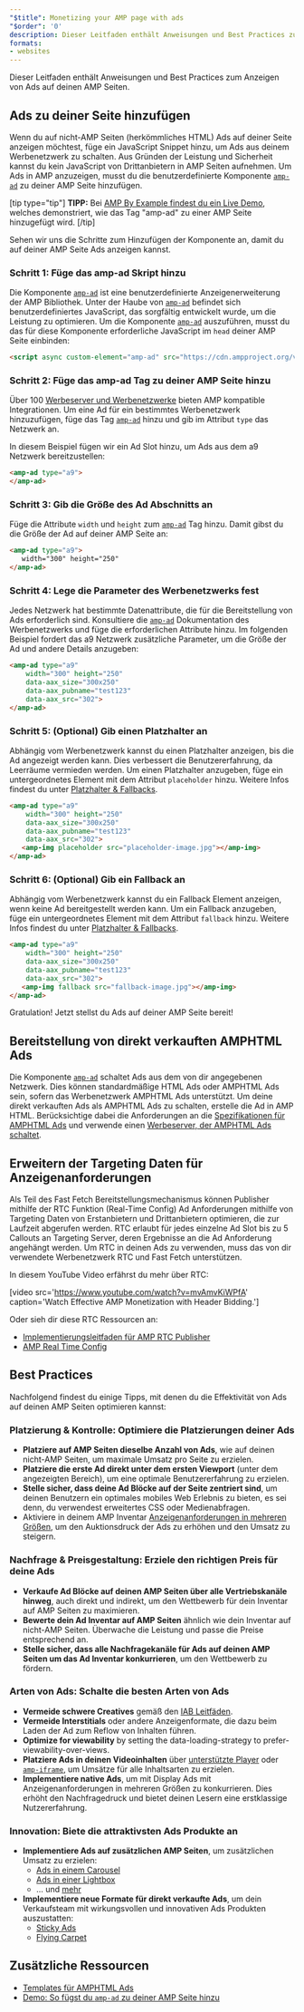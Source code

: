 ```yaml
---
"$title": Monetizing your AMP page with ads
"$order": '0'
description: Dieser Leitfaden enthält Anweisungen und Best Practices zum Anzeigen von Ads auf deinen AMP Seiten.  Um Ads in AMP anzuzeigen, musst du zu deiner …
formats:
- websites
---
```


Dieser Leitfaden enthält Anweisungen und Best Practices zum Anzeigen von Ads auf deinen AMP Seiten.

## Ads zu deiner Seite hinzufügen

Wenn du auf nicht-AMP Seiten (herkömmliches HTML) Ads auf deiner Seite anzeigen möchtest, füge ein JavaScript Snippet hinzu, um Ads aus deinem Werbenetzwerk zu schalten. Aus Gründen der Leistung und Sicherheit kannst du kein JavaScript von Drittanbietern in AMP Seiten aufnehmen. Um Ads in AMP anzuzeigen, musst du die benutzerdefinierte Komponente [`amp-ad`](../../../../documentation/components/reference/amp-ad.md) zu deiner AMP Seite hinzufügen.

[tip type="tip"] **TIPP:** Bei [AMP By Example findest du ein Live Demo](../../../../documentation/components/reference/amp-ad.md), welches demonstriert, wie das Tag "amp-ad" zu einer AMP Seite hinzugefügt wird. [/tip]

Sehen wir uns die Schritte zum Hinzufügen der Komponente an, damit du auf deiner AMP Seite Ads anzeigen kannst.

### Schritt 1: Füge das amp-ad Skript hinzu

Die Komponente [`amp-ad`](../../../../documentation/components/reference/amp-ad.md) ist eine benutzerdefinierte Anzeigenerweiterung der AMP Bibliothek. Unter der Haube von [`amp-ad`](../../../../documentation/components/reference/amp-ad.md) befindet sich benutzerdefiniertes JavaScript, das sorgfältig entwickelt wurde, um die Leistung zu optimieren. Um die Komponente [`amp-ad`](../../../../documentation/components/reference/amp-ad.md) auszuführen, musst du das für diese Komponente erforderliche JavaScript im `head` deiner AMP Seite einbinden:

```html
<script async custom-element="amp-ad" src="https://cdn.ampproject.org/v0/amp-ad-0.1.js"></script>
```

### Schritt 2: Füge das amp-ad Tag zu deiner AMP Seite hinzu

Über 100 [Werbeserver und Werbenetzwerke](ads_vendors.md) bieten AMP kompatible Integrationen. Um eine Ad für ein bestimmtes Werbenetzwerk hinzuzufügen, füge das Tag [`amp-ad`](../../../../documentation/components/reference/amp-ad.md) hinzu und gib im Attribut `type` das Netzwerk an.

In diesem Beispiel fügen wir ein Ad Slot hinzu, um Ads aus dem a9 Netzwerk bereitzustellen:

```html
<amp-ad type="a9">
</amp-ad>
```

### Schritt 3: Gib die Größe des Ad Abschnitts an

Füge die Attribute `width` und `height` zum [`amp-ad`](../../../../documentation/components/reference/amp-ad.md) Tag hinzu. Damit gibst du die Größe der Ad auf deiner AMP Seite an:

```html
<amp-ad type="a9">
   width="300" height="250"
</amp-ad>
```

### Schritt 4: Lege die Parameter des Werbenetzwerks fest

Jedes Netzwerk hat bestimmte Datenattribute, die für die Bereitstellung von Ads erforderlich sind. Konsultiere die [`amp-ad`](../../../../documentation/components/reference/amp-ad.md) Dokumentation des Werbenetzwerks und füge die erforderlichen Attribute hinzu. Im folgenden Beispiel fordert das a9 Netzwerk zusätzliche Parameter, um die Größe der Ad und andere Details anzugeben:

```html
<amp-ad type="a9"
    width="300" height="250"
    data-aax_size="300x250"
    data-aax_pubname="test123"
    data-aax_src="302">
</amp-ad>
```

### Schritt 5: (Optional) Gib einen Platzhalter an

Abhängig vom Werbenetzwerk kannst du einen Platzhalter anzeigen, bis die Ad angezeigt werden kann. Dies verbessert die Benutzererfahrung, da Leerräume vermieden werden. Um einen Platzhalter anzugeben, füge ein untergeordnetes Element mit dem Attribut `placeholder` hinzu. Weitere Infos findest du unter [Platzhalter & Fallbacks](../../../../documentation/guides-and-tutorials/develop/style_and_layout/placeholders.md).

```html
<amp-ad type="a9"
    width="300" height="250"
    data-aax_size="300x250"
    data-aax_pubname="test123"
    data-aax_src="302">
   <amp-img placeholder src="placeholder-image.jpg"></amp-img>
</amp-ad>
```

### Schritt 6: (Optional) Gib ein Fallback an

Abhängig vom Werbenetzwerk kannst du ein Fallback Element anzeigen, wenn keine Ad bereitgestellt werden kann. Um ein Fallback anzugeben, füge ein untergeordnetes Element mit dem Attribut `fallback` hinzu. Weitere Infos findest du unter [Platzhalter & Fallbacks](../../../../documentation/guides-and-tutorials/develop/style_and_layout/placeholders.md).

```html
<amp-ad type="a9"
    width="300" height="250"
    data-aax_size="300x250"
    data-aax_pubname="test123"
    data-aax_src="302">
   <amp-img fallback src="fallback-image.jpg"></amp-img>
</amp-ad>
```

Gratulation! Jetzt stellst du Ads auf deiner AMP Seite bereit!

## Bereitstellung von direkt verkauften AMPHTML Ads

Die Komponente [`amp-ad`](../../../../documentation/components/reference/amp-ad.md) schaltet Ads aus dem von dir angegebenen Netzwerk. Dies können standardmäßige HTML Ads oder AMPHTML Ads sein, sofern das Werbenetzwerk AMPHTML Ads unterstützt. Um deine direkt verkauften Ads als AMPHTML Ads zu schalten, erstelle die Ad in AMP HTML. Berücksichtige dabei die Anforderungen an die [Spezifikationen für AMPHTML Ads](../../../../documentation/guides-and-tutorials/learn/a4a_spec.md) und verwende einen [Werbeserver, der AMPHTML Ads schaltet](https://github.com/ampproject/amphtml/blob/master/ads/google/a4a/docs/a4a-readme.md#publishers).

## Erweitern der Targeting Daten für Anzeigenanforderungen

Als Teil des Fast Fetch Bereitstellungsmechanismus können Publisher mithilfe der RTC Funktion (Real-Time Config) Ad Anforderungen mithilfe von Targeting Daten von Erstanbietern und Drittanbietern optimieren, die zur Laufzeit abgerufen werden. RTC erlaubt für jedes einzelne Ad Slot bis zu 5 Callouts an Targeting Server, deren Ergebnisse an die Ad Anforderung angehängt werden. Um RTC in deinen Ads zu verwenden, muss das von dir verwendete Werbenetzwerk RTC und Fast Fetch unterstützen.

In diesem YouTube Video erfährst du mehr über RTC:

[video src='https://www.youtube.com/watch?v=mvAmvKiWPfA' caption='Watch Effective AMP Monetization with Header Bidding.']

Oder sieh dir diese RTC Ressourcen an:

- [Implementierungsleitfaden für AMP RTC Publisher](https://github.com/ampproject/amphtml/blob/master/extensions/amp-a4a/rtc-publisher-implementation-guide.md)
- [AMP Real Time Config](https://github.com/ampproject/amphtml/blob/master/extensions/amp-a4a/rtc-documentation.md)

## Best Practices

Nachfolgend findest du einige Tipps, mit denen du die Effektivität von Ads auf deinen AMP Seiten optimieren kannst:

### Platzierung & Kontrolle: Optimiere die Platzierungen deiner Ads

- **Platziere auf AMP Seiten dieselbe Anzahl von Ads**, wie auf deinen nicht-AMP Seiten, um maximale Umsatz pro Seite zu erzielen.
- **Platziere die erste Ad direkt unter dem ersten Viewport** (unter dem angezeigten Bereich), um eine optimale Benutzererfahrung zu erzielen.
- **Stelle sicher, dass deine Ad Blöcke auf der Seite zentriert sind**, um deinen Benutzern ein optimales mobiles Web Erlebnis zu bieten, es sei denn, du verwendest erweitertes CSS oder Medienabfragen.
- Aktiviere in deinem AMP Inventar [Anzeigenanforderungen in mehreren Größen](https://github.com/ampproject/amphtml/blob/master/ads/README.md#support-for-multi-size-ad-requests), um den Auktionsdruck der Ads zu erhöhen und den Umsatz zu steigern.

### Nachfrage & Preisgestaltung: Erziele den richtigen Preis für deine Ads

- **Verkaufe Ad Blöcke auf deinen AMP Seiten über alle Vertriebskanäle hinweg**, auch direkt und indirekt, um den Wettbewerb für dein Inventar auf AMP Seiten zu maximieren.
- **Bewerte dein Ad Inventar auf AMP Seiten** ähnlich wie dein Inventar auf nicht-AMP Seiten. Überwache die Leistung und passe die Preise entsprechend an.
- **Stelle sicher, dass alle Nachfragekanäle für Ads auf deinen AMP Seiten um das Ad Inventar konkurrieren**, um den Wettbewerb zu fördern.

### Arten von Ads: Schalte die besten Arten von Ads

- **Vermeide schwere Creatives** gemäß den [IAB Leitfäden](http://www.iab.com/wp-content/uploads/2015/11/IAB_Display_Mobile_Creative_Guidelines_HTML5_2015.pdf).
- **Vermeide Interstitials** oder andere Anzeigenformate, die dazu beim Laden der Ad zum Reflow von Inhalten führen.
- **Optimize for viewability** by setting the data-loading-strategy to prefer-viewability-over-views.
- **Platziere Ads in deinen Videoinhalten** über [unterstützte Player](../../../../documentation/components/index.html#media) oder [`amp-iframe`](../../../../documentation/components/reference/amp-iframe.md), um Umsätze für alle Inhaltsarten  zu erzielen.
- **Implementiere native Ads**, um mit Display Ads mit Anzeigenanforderungen in mehreren Größen zu konkurrieren. Dies erhöht den Nachfragedruck und bietet deinen Lesern eine erstklassige Nutzererfahrung.

### Innovation: Biete die attraktivsten Ads Produkte an

- **Implementiere Ads auf zusätzlichen AMP Seiten**, um zusätzlichen Umsatz zu erzielen:
    - [Ads in einem Carousel](../../../../documentation/examples/documentation/Carousel_Ad.html)
    - [Ads in einer Lightbox](../../../../documentation/examples/documentation/Lightbox_Ad.html)
    - … und [mehr](../../../../documentation/examples/index.html)
- **Implementiere neue Formate für direkt verkaufte Ads**, um dein Verkaufsteam mit wirkungsvollen und innovativen Ads Produkten auszustatten:
    - [Sticky Ads](../../../../documentation/examples/documentation/amp-sticky-ad.html)
    - [Flying Carpet](../../../../documentation/examples/documentation/amp-fx-flying-carpet.html)

## Zusätzliche Ressourcen

- [Templates für AMPHTML Ads](../../../../documentation/examples/index.html)
- [Demo: So fügst du `amp-ad` zu deiner AMP Seite hinzu](../../../../documentation/components/reference/amp-ad.md)
